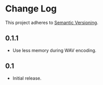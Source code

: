 # Change Log
This project adheres to [Semantic Versioning](http://semver.org/).

## 0.1.1
* Use less memory during WAV encoding.

## 0.1
* Initial release.
